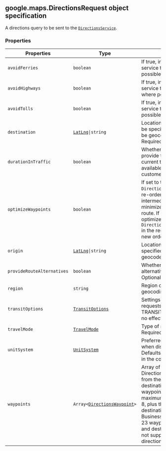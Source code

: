 <h2 id="DirectionsRequest">
google.maps.DirectionsRequest
object specification
</h2><p>A directions query to be sent to the <code><a href="https://github.com/amenadiel/google-maps-documentation/blob/master/docs/google.maps.DirectionsService.md">DirectionsService</a></code>.</p><h3 id="devsite_header_112">Properties</h3><table summary="interface DirectionsRequest - Properties" width="100%">
<thead>
<tr><th>Properties</th>
<th>Type</th>
<th>Description</th>
</tr></thead>
<tbody>
<tr>
<td><code>avoidFerries</code></td>
<td><code>boolean</code></td>
<td>If true, instructs the Directions service to avoid ferries where possible. Optional.</td>
</tr>
<tr>
<td><code>avoidHighways</code></td>
<td><code>boolean</code></td>
<td>If true, instructs the Directions service to avoid highways where possible. Optional.</td>
</tr>
<tr>
<td><code>avoidTolls</code></td>
<td><code>boolean</code></td>
<td>If true, instructs the Directions service to avoid toll roads where possible. Optional.</td>
</tr>
<tr>
<td><code>destination</code></td>
<td><code><a href="https://github.com/amenadiel/google-maps-documentation/blob/master/docs/google.maps.LatLng.md">LatLng</a>|string</code></td>
<td>Location of destination. This can be specified as either a string to be geocoded or a <code>LatLng</code>. Required.</td>
</tr>
<tr>
<td><code>durationInTraffic</code></td>
<td><code>boolean</code></td>
<td>Whether or not we should provide trip duration based on current traffic conditions. Only available to Maps API for Work customers.</td>
</tr>
<tr>
<td><code>optimizeWaypoints</code></td>
<td><code>boolean</code></td>
<td>If set to true, the <code>DirectionService</code> will attempt to re-order the supplied intermediate waypoints to minimize overall cost of the route. If waypoints are optimized, inspect <code>DirectionsRoute.waypoint_order</code> in the response to determine the new ordering.</td>
</tr>
<tr>
<td><code>origin</code></td>
<td><code><a href="https://github.com/amenadiel/google-maps-documentation/blob/master/docs/google.maps.LatLng.md">LatLng</a>|string</code></td>
<td>Location of origin. This can be specified as either a string to be geocoded or a <code>LatLng</code>. Required.</td>
</tr>
<tr>
<td><code>provideRouteAlternatives</code></td>
<td><code>boolean</code></td>
<td>Whether or not route alternatives should be provided. Optional.</td>
</tr>
<tr>
<td><code>region</code></td>
<td><code>string</code></td>
<td>Region code used as a bias for geocoding requests. Optional.</td>
</tr>
<tr>
<td><code>transitOptions</code></td>
<td><code><a href="https://github.com/amenadiel/google-maps-documentation/blob/master/docs/google.maps.TransitOptions.md">TransitOptions</a></code></td>
<td>Settings that apply only to requests where <code>travelMode</code> is TRANSIT. This object will have no effect for other travel modes.</td>
</tr>
<tr>
<td><code>travelMode</code></td>
<td><code><a href="https://github.com/amenadiel/google-maps-documentation/blob/master/docs/google.maps.TravelMode.md">TravelMode</a></code></td>
<td>Type of routing requested. Required.</td>
</tr>
<tr>
<td><code>unitSystem</code></td>
<td><code><a href="https://github.com/amenadiel/google-maps-documentation/blob/master/docs/google.maps.UnitSystem.md">UnitSystem</a></code></td>
<td>Preferred unit system to use when displaying distance. Defaults to the unit system used in the country of origin.</td>
</tr>
<tr>
<td><code>waypoints</code></td>
<td><code>Array&lt;<a href="https://github.com/amenadiel/google-maps-documentation/blob/master/docs/google.maps.DirectionsWaypoint.md">DirectionsWaypoint</a>&gt;</code></td>
<td>Array of intermediate waypoints. Directions will be calculated from the origin to the destination by way of each waypoint in this array. The maximum allowed waypoints is 8, plus the origin, and destination. Maps API for Business customers are allowed 23 waypoints, plus the origin, and destination. Waypoints are not supported for transit directions. Optional.</td>
</tr>
</tbody>
</table>